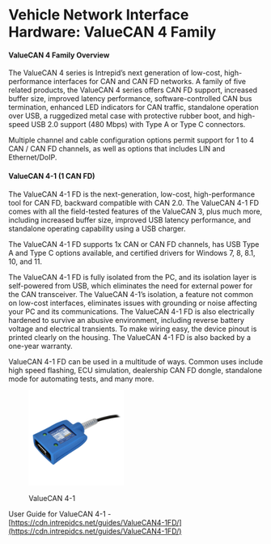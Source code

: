 # Vehicle Network Interface Hardware: ValueCAN 4 Family

#### **ValueCAN 4 Family Overview**

The ValueCAN 4 series is Intrepid’s next generation of low-cost, high-performance interfaces for CAN and CAN FD networks. A family of five related products, the ValueCAN 4 series offers CAN FD support, increased buffer size, improved latency performance, software-controlled CAN bus termination, enhanced LED indicators for CAN traffic, standalone operation over USB, a ruggedized metal case with protective rubber boot, and high-speed USB 2.0 support (480 Mbps) with Type A or Type C connectors.

Multiple channel and cable configuration options permit support for 1 to 4 CAN / CAN FD channels, as well as options that includes LIN and Ethernet/DoIP.

#### **ValueCAN 4-1 (1 CAN FD)**

The ValueCAN 4-1 FD is the next-generation, low-cost, high-performance tool for CAN FD, backward compatible with CAN 2.0. The ValueCAN 4-1 FD comes with all the field-tested features of the ValueCAN 3, plus much more, including increased buffer size, improved USB latency performance, and standalone operating capability using a USB charger.&#x20;

The ValueCAN 4-1 FD supports 1x CAN or CAN FD channels, has USB Type A and Type C options available, and certified drivers for Windows 7, 8, 8.1, 10, and 11.

The ValueCAN 4-1 FD is fully isolated from the PC, and its isolation layer is self-powered from USB, which eliminates the need for external power for the CAN transceiver. The ValueCAN 4-1’s isolation, a feature not common on low-cost interfaces, eliminates issues with grounding or noise affecting your PC and its communications. The ValueCAN 4-1 FD is also electrically hardened to survive an abusive environment, including reverse battery voltage and electrical transients. To make wiring easy, the device pinout is printed clearly on the housing. The ValueCAN 4-1 FD is also backed by a one-year warranty.

ValueCAN 4-1 FD can be used in a multitude of ways. Common uses include high speed flashing, ECU simulation, dealership CAN FD dongle, standalone mode for automating tests, and many more.&#x20;

<figure><img src="../../.gitbook/assets/ValueCAN-4-1_lights_900pix.png" alt="" width="188"><figcaption><p>ValueCAN 4-1</p></figcaption></figure>

User Guide for ValueCAN 4-1 - [https://cdn.intrepidcs.net/guides/ValueCAN4-1FD/](https://cdn.intrepidcs.net/guides/ValueCAN4-1FD/)
